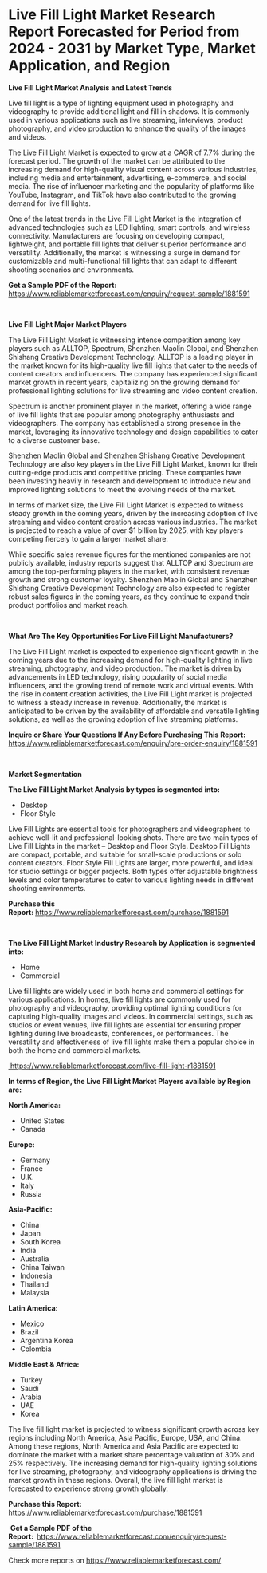 <p><h1>Live Fill Light Market Research Report Forecasted for Period from 2024 -  2031 by Market Type, Market Application, and Region</h1></p><p><strong>Live Fill Light Market Analysis and Latest Trends</strong></p>
<p><p>Live fill light is a type of lighting equipment used in photography and videography to provide additional light and fill in shadows. It is commonly used in various applications such as live streaming, interviews, product photography, and video production to enhance the quality of the images and videos.</p><p>The Live Fill Light Market is expected to grow at a CAGR of 7.7% during the forecast period. The growth of the market can be attributed to the increasing demand for high-quality visual content across various industries, including media and entertainment, advertising, e-commerce, and social media. The rise of influencer marketing and the popularity of platforms like YouTube, Instagram, and TikTok have also contributed to the growing demand for live fill lights.</p><p>One of the latest trends in the Live Fill Light Market is the integration of advanced technologies such as LED lighting, smart controls, and wireless connectivity. Manufacturers are focusing on developing compact, lightweight, and portable fill lights that deliver superior performance and versatility. Additionally, the market is witnessing a surge in demand for customizable and multi-functional fill lights that can adapt to different shooting scenarios and environments.</p></p>
<p><strong>Get a Sample PDF of the Report:&nbsp;</strong> <a href="https://www.reliablemarketforecast.com/enquiry/request-sample/1881591">https://www.reliablemarketforecast.com/enquiry/request-sample/1881591</a></p>
<p>&nbsp;</p>
<p><strong>Live Fill Light Major Market Players</strong></p>
<p><p>The Live Fill Light Market is witnessing intense competition among key players such as ALLTOP, Spectrum, Shenzhen Maolin Global, and Shenzhen Shishang Creative Development Technology. ALLTOP is a leading player in the market known for its high-quality live fill lights that cater to the needs of content creators and influencers. The company has experienced significant market growth in recent years, capitalizing on the growing demand for professional lighting solutions for live streaming and video content creation.</p><p>Spectrum is another prominent player in the market, offering a wide range of live fill lights that are popular among photography enthusiasts and videographers. The company has established a strong presence in the market, leveraging its innovative technology and design capabilities to cater to a diverse customer base.</p><p>Shenzhen Maolin Global and Shenzhen Shishang Creative Development Technology are also key players in the Live Fill Light Market, known for their cutting-edge products and competitive pricing. These companies have been investing heavily in research and development to introduce new and improved lighting solutions to meet the evolving needs of the market.</p><p>In terms of market size, the Live Fill Light Market is expected to witness steady growth in the coming years, driven by the increasing adoption of live streaming and video content creation across various industries. The market is projected to reach a value of over $1 billion by 2025, with key players competing fiercely to gain a larger market share.</p><p>While specific sales revenue figures for the mentioned companies are not publicly available, industry reports suggest that ALLTOP and Spectrum are among the top-performing players in the market, with consistent revenue growth and strong customer loyalty. Shenzhen Maolin Global and Shenzhen Shishang Creative Development Technology are also expected to register robust sales figures in the coming years, as they continue to expand their product portfolios and market reach.</p></p>
<p>&nbsp;</p>
<p><strong>What Are The Key Opportunities For Live Fill Light Manufacturers?</strong></p>
<p><p>The Live Fill Light market is expected to experience significant growth in the coming years due to the increasing demand for high-quality lighting in live streaming, photography, and video production. The market is driven by advancements in LED technology, rising popularity of social media influencers, and the growing trend of remote work and virtual events. With the rise in content creation activities, the Live Fill Light market is projected to witness a steady increase in revenue. Additionally, the market is anticipated to be driven by the availability of affordable and versatile lighting solutions, as well as the growing adoption of live streaming platforms.</p></p>
<p><strong>Inquire or Share Your Questions If Any Before Purchasing This Report:</strong> <a href="https://www.reliablemarketforecast.com/enquiry/pre-order-enquiry/1881591">https://www.reliablemarketforecast.com/enquiry/pre-order-enquiry/1881591</a></p>
<p>&nbsp;</p>
<p><strong>Market Segmentation</strong></p>
<p><strong>The Live Fill Light Market Analysis by types is segmented into:</strong></p>
<p><ul><li>Desktop</li><li>Floor Style</li></ul></p>
<p><p>Live Fill Lights are essential tools for photographers and videographers to achieve well-lit and professional-looking shots. There are two main types of Live Fill Lights in the market – Desktop and Floor Style. Desktop Fill Lights are compact, portable, and suitable for small-scale productions or solo content creators. Floor Style Fill Lights are larger, more powerful, and ideal for studio settings or bigger projects. Both types offer adjustable brightness levels and color temperatures to cater to various lighting needs in different shooting environments.</p></p>
<p><strong>Purchase this Report:&nbsp;</strong><a href="https://www.reliablemarketforecast.com/purchase/1881591">https://www.reliablemarketforecast.com/purchase/1881591</a></p>
<p>&nbsp;</p>
<p><strong>The Live Fill Light Market Industry Research by Application is segmented into:</strong></p>
<p><ul><li>Home</li><li>Commercial</li></ul></p>
<p><p>Live fill lights are widely used in both home and commercial settings for various applications. In homes, live fill lights are commonly used for photography and videography, providing optimal lighting conditions for capturing high-quality images and videos. In commercial settings, such as studios or event venues, live fill lights are essential for ensuring proper lighting during live broadcasts, conferences, or performances. The versatility and effectiveness of live fill lights make them a popular choice in both the home and commercial markets.</p></p>
<p><a href="https://www.reliablemarketforecast.com/live-fill-light-r1881591">&nbsp;https://www.reliablemarketforecast.com/live-fill-light-r1881591</a></p>
<p><strong>In terms of Region, the Live Fill Light Market Players available by Region are:</strong></p>
<p>
    <p> <strong> North America: </strong>
        <ul>
            <li>United States</li>
            <li>Canada</li>
        </ul>
        </p> 
    <p> <strong> Europe: </strong>
        <ul>
            <li>Germany</li>
            <li>France</li>
            <li>U.K.</li>
            <li>Italy</li>
            <li>Russia</li>
        </ul>
        </p> 
    <p> <strong> Asia-Pacific: </strong>
        <ul>
            <li>China</li>
            <li>Japan</li>
            <li>South Korea</li>
            <li>India</li>
            <li>Australia</li>
            <li>China Taiwan</li>
            <li>Indonesia</li>
            <li>Thailand</li>
            <li>Malaysia</li>
        </ul>
        </p> 
    <p> <strong> Latin America: </strong>
        <ul>
            <li>Mexico</li>
            <li>Brazil</li>
            <li>Argentina Korea</li>
            <li>Colombia</li>
        </ul>
        </p> 
    <p> <strong> Middle East & Africa: </strong>
        <ul>
            <li>Turkey</li>
            <li>Saudi</li>
            <li>Arabia</li>
            <li>UAE</li>
            <li>Korea</li>
        </ul>
    </p>
    </p>
<p><p>The live fill light market is projected to witness significant growth across key regions including North America, Asia Pacific, Europe, USA, and China. Among these regions, North America and Asia Pacific are expected to dominate the market with a market share percentage valuation of 30% and 25% respectively. The increasing demand for high-quality lighting solutions for live streaming, photography, and videography applications is driving the market growth in these regions. Overall, the live fill light market is forecasted to experience strong growth globally.</p></p>
<p><strong>Purchase this Report: </strong><a href="https://www.reliablemarketforecast.com/purchase/1881591">https://www.reliablemarketforecast.com/purchase/1881591</a></p>
<p>&nbsp;<strong>Get a Sample PDF of the Report:&nbsp;&nbsp;</strong><a href="https://www.reliablemarketforecast.com/enquiry/request-sample/1881591">https://www.reliablemarketforecast.com/enquiry/request-sample/1881591</a></p>
<p><strong></strong></p>
<p>Check more reports on <a href="https://www.reliablemarketforecast.com/">https://www.reliablemarketforecast.com/</a></p>